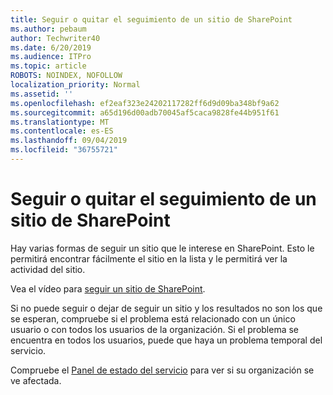 ```yaml
---
title: Seguir o quitar el seguimiento de un sitio de SharePoint
ms.author: pebaum
author: Techwriter40
ms.date: 6/20/2019
ms.audience: ITPro
ms.topic: article
ROBOTS: NOINDEX, NOFOLLOW
localization_priority: Normal
ms.assetid: ''
ms.openlocfilehash: ef2eaf323e24202117282ff6d9d09ba348bf9a62
ms.sourcegitcommit: a65d196d00adb70045af5caca9828fe44b951f61
ms.translationtype: MT
ms.contentlocale: es-ES
ms.lasthandoff: 09/04/2019
ms.locfileid: "36755721"
---
```

# <a name="follow-or-un-follow-a-sharepoint-site"></a>Seguir o quitar el seguimiento de un sitio de SharePoint

Hay varias formas de seguir un sitio que le interese en SharePoint. Esto le permitirá encontrar fácilmente el sitio en la lista y le permitirá ver la actividad del sitio. 

Vea el vídeo para [seguir un sitio de SharePoint](https://support.office.com/article/Video-Follow-a-SharePoint-site-33DB6FA5-9528-45D7-BCC7-F9C1FAAACAE0). 

Si no puede seguir o dejar de seguir un sitio y los resultados no son los que se esperan, compruebe si el problema está relacionado con un único usuario o con todos los usuarios de la organización. Si el problema se encuentra en todos los usuarios, puede que haya un problema temporal del servicio. 

Compruebe el [Panel de estado del servicio](https://admin.microsoft.com/AdminPortal/Home#/servicehealth) para ver si su organización se ve afectada.
